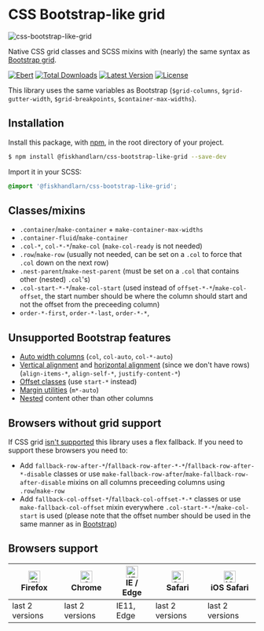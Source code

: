# CSS Bootstrap-like grid

![css-bootstrap-like-grid](https://user-images.githubusercontent.com/680264/57221368-449d1680-6fff-11e9-8b21-185fe7f9ad74.png)

Native CSS grid classes and SCSS mixins with (nearly) the same syntax as [Bootstrap grid](https://getbootstrap.com/docs/4.3/layout/grid/).

[![Ebert](https://ebertapp.io/github/fiskhandlarn/css-bootstrap-like-grid.svg)](https://ebertapp.io/github/fiskhandlarn/css-bootstrap-like-grid)
[![Total Downloads](https://img.shields.io/npm/dt/@fiskhandlarn/css-bootstrap-like-grid.svg)](https://www.npmjs.com/package/@fiskhandlarn/css-bootstrap-like-grid)
[![Latest Version](https://img.shields.io/npm/v/@fiskhandlarn/css-bootstrap-like-grid.svg)](https://www.npmjs.com/package/@fiskhandlarn/css-bootstrap-like-grid?activeTab=versions)
[![License](https://img.shields.io/npm/l/@fiskhandlarn/css-bootstrap-like-grid.svg)](https://www.npmjs.com/package/@fiskhandlarn/css-bootstrap-like-grid)

This library uses the same variables as Bootstrap (`$grid-columns`, `$grid-gutter-width`, `$grid-breakpoints`, `$container-max-widths`).

## Installation

Install this package, with [npm](https://www.npmjs.com/), in the root directory of your project.

```bash
$ npm install @fiskhandlarn/css-bootstrap-like-grid --save-dev
```

Import it in your SCSS:

```scss
@import '@fiskhandlarn/css-bootstrap-like-grid';
```

## Classes/mixins
- `.container`/`make-container` + `make-container-max-widths`
- `.container-fluid`/`make-container`
- `.col-*`, `col-*-*`/`make-col` (`make-col-ready` is not needed)
- `.row`/`make-row` (usually not needed, can be set on a `.col` to force that `.col` down on the next row)
- `.nest-parent`/`make-nest-parent` (must be set on a `.col` that contains other (nested) `.col`'s)
- `.col-start-*-*`/`make-col-start` (used instead of `offset-*-*`/`make-col-offset`, the start number should be where the column should start and not the offset from the preceeding column)
- `order-*-first`, `order-*-last`, `order-*-*`,

## Unsupported Bootstrap features
- [Auto width columns](https://getbootstrap.com/docs/4.3/layout/grid/#auto-layout-columns) (`col`, `col-auto`, `col-*-auto`)
- [Vertical alignment](https://getbootstrap.com/docs/4.3/layout/grid/#vertical-alignment) and [horizontal alignment](https://getbootstrap.com/docs/4.3/layout/grid/#horizontal-alignment) (since we don't have rows) (`align-items-*`, `align-self-*`, `justify-content-*`)
- [Offset classes](https://getbootstrap.com/docs/4.3/layout/grid/#offset-classes) (use `start-*` instead)
- [Margin utilities](https://getbootstrap.com/docs/4.3/layout/grid/#margin-utilities) (`m*-auto`)
- [Nested](https://getbootstrap.com/docs/4.3/layout/grid/#nesting) content other than other columns

## Browsers without grid support

If CSS grid [isn't supported](https://caniuse.com/#feat=css-grid) this library uses a flex fallback. If you need to support these browsers you need to:
- Add `fallback-row-after-*`/`fallback-row-after-*-*`/`fallback-row-after-*-disable` classes or use `make-fallback-row-after`/`make-fallback-row-after-disable` mixins on all columns preceeding columns using `.row`/`make-row`
- Add `fallback-col-offset-*`/`fallback-col-offset-*-*` classes or use `make-fallback-col-offset` mixin everywhere `.col-start-*-*`/`make-col-start` is used (please note that the offset number should be used in the same manner as in [Bootstrap](https://getbootstrap.com/docs/4.3/layout/grid/#offset-classes))


## Browsers support

| [<img src="https://raw.githubusercontent.com/alrra/browser-logos/master/src/firefox/firefox_48x48.png" alt="Firefox" width="24px" height="24px" />](http://godban.github.io/browsers-support-badges/)</br>Firefox | [<img src="https://raw.githubusercontent.com/alrra/browser-logos/master/src/chrome/chrome_48x48.png" alt="Chrome" width="24px" height="24px" />](http://godban.github.io/browsers-support-badges/)</br>Chrome | [<img src="https://raw.githubusercontent.com/alrra/browser-logos/master/src/edge/edge_48x48.png" alt="IE / Edge" width="24px" height="24px" />](http://godban.github.io/browsers-support-badges/)</br>IE / Edge | [<img src="https://raw.githubusercontent.com/alrra/browser-logos/master/src/safari/safari_48x48.png" alt="Safari" width="24px" height="24px" />](http://godban.github.io/browsers-support-badges/)</br>Safari | [<img src="https://raw.githubusercontent.com/alrra/browser-logos/master/src/safari-ios/safari-ios_48x48.png" alt="iOS Safari" width="24px" height="24px" />](http://godban.github.io/browsers-support-badges/)</br>iOS Safari |
| --------- | --------- | --------- | --------- | --------- |
| last 2 versions| last 2 versions| IE11, Edge| last 2 versions| last 2 versions
